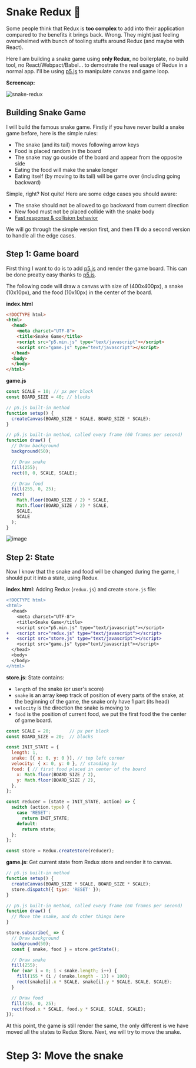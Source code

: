 # Snake Redux 🐍
Some people think that Redux is **too complex** to add into their application compared to the benefits it brings back. Wrong. They might just feeling overwhelmed with bunch of tooling stuffs around Redux (and maybe with React).

Here I am building a snake game using **only Redux**, no boilerplate, no build tool, no React/Webpact/Babel... to demostrate the real usage of Redux in a normal app. I'll be using [p5.js](https://p5js.org/) to manipulate canvas and game loop.

**Screencap:**

![snake-redux](https://cloud.githubusercontent.com/assets/4214509/22457144/c72c1040-e7c8-11e6-926d-17cd0fd79ad5.gif)

## Building Snake Game
I will build the famous snake game. Firstly if you have never build a snake game before, here is the simple rules:
- The snake (and its tail) moves following arrow keys
- Food is placed random in the board
- The snake may go ouside of the board and appear from the opposite side
- Eating the food will make the snake longer
- Eating itself (by moving to its tail) will be game over (including going backward)

Simple, right? Not quite! Here are some edge cases you should aware:

- The snake should not be allowed to go backward from current direction
- New food must not be placed collide with the snake body
- [Fast response & collision behavior](http://stackoverflow.com/questions/31798947/snake-game-fast-response-vs-collision-bug)

We will go through the simple version first, and then I'll do a second version to handle all the edge cases.

## Step 1: Game board

First thing I want to do is to add [p5.js](https://p5js.org/) and render the game board. This can be done preatty easy thanks to [p5.js](https://p5js.org/).

The following code will draw a canvas with size of (400x400px), a snake (10x10px), and the food (10x10px) in the center of the board.

**index.html**
```html
<!DOCTYPE html>
<html>
  <head>
    <meta charset="UTF-8">
    <title>Snake Game</title>
    <script src="p5.min.js" type="text/javascript"></script>
    <script src="game.js" type="text/javascript"></script>
  </head>
  <body>
  </body>
</html>
```

**game.js**
```js
const SCALE = 10; // px per block
const BOARD_SIZE = 40; // blocks

// p5.js built-in method
function setup() {
  createCanvas(BOARD_SIZE * SCALE, BOARD_SIZE * SCALE);
}

// p5.js built-in method, called every frame (60 frames per second)
function draw() {
  // Draw background
  background(50);

  // Draw snake
  fill(255);
  rect(0, 0, SCALE, SCALE);

  // Draw food
  fill(255, 0, 25);
  rect(
    Math.floor(BOARD_SIZE / 2) * SCALE,
    Math.floor(BOARD_SIZE / 2) * SCALE,
    SCALE,
    SCALE
  );
}

```

![image](https://cloud.githubusercontent.com/assets/4214509/22458404/fa5f5002-e7ce-11e6-8a5b-117c97bcd8ce.png)

## Step 2: State

Now I know that the snake and food will be changed during the game, I should put it into a state, using Redux.

**index.html**:
Adding Redux (`redux.js`) and create `store.js` file:
```diff
<!DOCTYPE html>
<html>
  <head>
    <meta charset="UTF-8">
    <title>Snake Game</title>
    <script src="p5.min.js" type="text/javascript"></script>
+   <script src="redux.js" type="text/javascript"></script>
+   <script src="store.js" type="text/javascript"></script>
    <script src="game.js" type="text/javascript"></script>
  </head>
  <body>
  </body>
</html>
```

**store.js**:
State contains:
- `length` of the snake (or user's score)
- `snake` is an array keep track of position of every parts of the snake, at the beginning of the game, the snake only have 1 part (its head)
- `velocity` is the direction the snake is moving to
- `food` is the position of current food, we put the first food the the center of game board.

```js
const SCALE = 20;       // px per block
const BOARD_SIZE = 20;  // blocks

const INIT_STATE = {
  length: 1,
  snake: [{ x: 0, y: 0 }], // top left corner
  velocity: { x: 0, y: 0 }, // standing by
  food: { // first food placed in center of the board
    x: Math.floor(BOARD_SIZE / 2),
    y: Math.floor(BOARD_SIZE / 2),
  },
};

const reducer = (state = INIT_STATE, action) => {
  switch (action.type) {
    case 'RESET':
      return INIT_STATE;
    default:
      return state;
  };
};

const store = Redux.createStore(reducer);
```

**game.js**:
Get current state from Redux store and render it to canvas.
```js
// p5.js built-in method
function setup() {
  createCanvas(BOARD_SIZE * SCALE, BOARD_SIZE * SCALE);
  store.dispatch({ type: 'RESET' });
}

// p5.js built-in method, called every frame (60 frames per second)
function draw() {
  // Move the snake, and do other things here
}

store.subscribe(_ => {
  // Draw background
  background(50);
  const { snake, food } = store.getState();

  // Draw snake
  fill(255);
  for (var i = 0; i < snake.length; i++) {
    fill(155 * (i / (snake.length - 1)) + 100);
    rect(snake[i].x * SCALE, snake[i].y * SCALE, SCALE, SCALE);
  }

  // Draw food
  fill(255, 0, 25);
  rect(food.x * SCALE, food.y * SCALE, SCALE, SCALE);
});
```

At this point, the game is still render the same, the only different is we have moved all the states to Redux Store. Next, we will try to move the snake.

# Step 3: Move the snake
